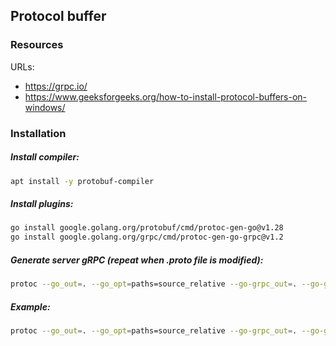 ## Protocol buffer

### Resources

URLs: 
- https://grpc.io/
- https://www.geeksforgeeks.org/how-to-install-protocol-buffers-on-windows/

### Installation

##### Install compiler:

```bash
apt install -y protobuf-compiler
```

##### Install plugins:

```bash
go install google.golang.org/protobuf/cmd/protoc-gen-go@v1.28
go install google.golang.org/grpc/cmd/protoc-gen-go-grpc@v1.2
```

##### Generate server gRPC (repeat when .proto file is modified):

```bash
protoc --go_out=. --go_opt=paths=source_relative --go-grpc_out=. --go-grpc_opt=paths=source_relative servers/protobuf/name_of_the_project/server.proto
```

##### Example: 

```bash
protoc --go_out=. --go_opt=paths=source_relative --go-grpc_out=. --go-grpc_opt=paths=source_relative protobuf/server.proto
```
